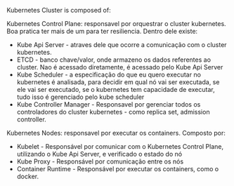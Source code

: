 Kubernetes Cluster is composed of:

Kubernetes Control Plane: responsavel por orquestrar o cluster kubernetes. Boa pratica ter mais de um para ter resiliencia. Dentro dele existe:

* Kube Api Server - atraves dele que ocorre a comunicação com o cluster kubernetes.
* ETCD - banco chave/valor, onde armazeno os dados referentes ao cluster. Nao é acessado diretamente, é acessado pelo Kube Api Server
* Kube Scheduler - a especificação do que eu quero executar no kubernetes é analisada, para decidir em qual nó vai ser executada, se ele vai ser executado, se o kubernetes tem capacidade de executar, tudo isso é gerenciado pelo kube scheduler
* Kube Controller Manager - Responsavel por gerenciar todos os controladores do cluster kubernetes - como replica set, admission controller.


Kubernetes Nodes: responsavel por executar os containers. Composto por:

* Kubelet - Responsável por comunicar com o Kubernetes Control Plane, utilizando o Kube Api Server, e verificado o estado do nó
* Kube Proxy - Responsável por comunicação entre os nós
* Container Runtime - Responsável por executar os containers, como o docker.

